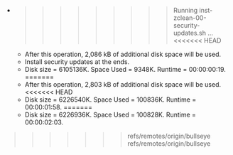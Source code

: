 * >>>>>>>>> Running inst-zclean-00-security-updates.sh ...
<<<<<<< HEAD
  * After this operation, 2,086 kB of additional disk space will be used.
  * Install security updates at the ends.
  * Disk size = 6105136K. Space Used = 9348K. Runtime = 00:00:00:19.
=======
  * After this operation, 2,803 kB of additional disk space will be used.
<<<<<<< HEAD
  * Disk size = 6226540K. Space Used = 100836K. Runtime = 00:00:01:58.
=======
  * Disk size = 6226936K. Space Used = 100828K. Runtime = 00:00:02:03.
>>>>>>> refs/remotes/origin/bullseye
>>>>>>> refs/remotes/origin/bullseye
